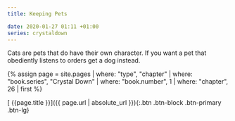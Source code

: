 ```yaml
---
title: Keeping Pets

date: 2020-01-27 01:11 +01:00
series: crystaldown
---
```

Cats are pets that do have their own character.
If you want a pet that obediently listens to orders get a dog instead.

{% assign page = site.pages
  | where: "type", "chapter"
  | where: "book.series", "Crystal Down"
  | where: "book.number", 1
  | where: "chapter", 26
  | first %}

[ {{page.title }}]({{ page.url | absolute_url }}){:.btn .btn-block .btn-primary .btn-lg}
<!--more-->
